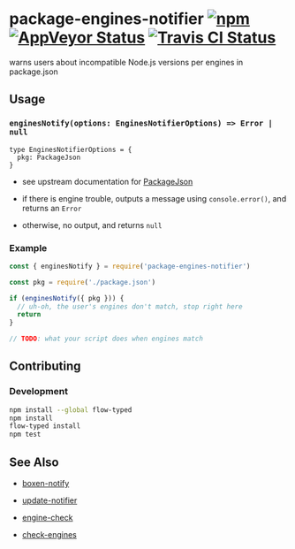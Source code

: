 # package-engines-notifier [![npm](https://img.shields.io/npm/v/package-engines-notifier.svg?maxAge=2592000)](https://www.npmjs.com/package/package-engines-notifier) [![AppVeyor Status](https://ci.appveyor.com/api/projects/status/9whuayhq6gnvdyah?svg=true)](https://ci.appveyor.com/project/jokeyrhyme/package-engines-notifier-js) [![Travis CI Status](https://travis-ci.org/jokeyrhyme/package-engines-notifier.js.svg?branch=master)](https://travis-ci.org/jokeyrhyme/package-engines-notifier.js)

warns users about incompatible Node.js versions per engines in package.json


## Usage


### `enginesNotify(options: EnginesNotifierOptions) => Error | null`


```flowtype
type EnginesNotifierOptions = {
  pkg: PackageJson
}
```

-   see upstream documentation for [PackageJson](https://docs.npmjs.com/files/package.json)

-   if there is engine trouble, outputs a message using `console.error()`, and returns an `Error`

-   otherwise, no output, and returns `null`


### Example

```js
const { enginesNotify } = require('package-engines-notifier')

const pkg = require('./package.json')

if (enginesNotify({ pkg })) {
  // uh-oh, the user's engines don't match, stop right here
  return
}

// TODO: what your script does when engines match
```


## Contributing


### Development

```sh
npm install --global flow-typed
npm install
flow-typed install
npm test
```


## See Also

-   [boxen-notify](https://github.com/jokeyrhyme/boxen-notify.js)

-   [update-notifier](https://github.com/yeoman/update-notifier)

-   [engine-check](https://www.npmjs.com/package/engine-check)

-   [check-engines](https://github.com/kruppel/check-engines)
